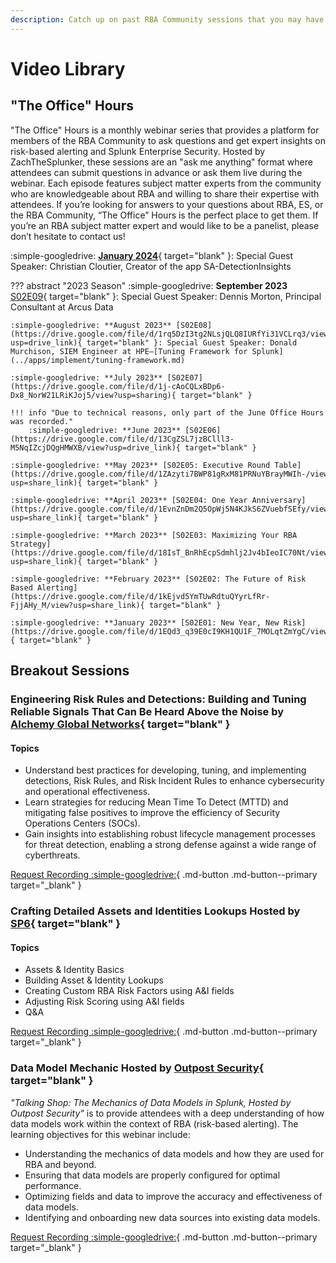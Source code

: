 ```yaml
---
description: Catch up on past RBA Community sessions that you may have missed!
---
```


# Video Library

## "The Office" Hours

"The Office" Hours is a monthly webinar series that provides a platform for members of the RBA Community to ask questions and get expert insights on risk-based alerting and Splunk Enterprise Security. Hosted by ZachTheSplunker, these sessions are an "ask me anything" format where attendees can submit questions in advance or ask them live during the webinar. Each episode features subject matter experts from the community who are knowledgeable about RBA and willing to share their expertise with attendees. If you’re looking for answers to your questions about RBA, ES, or the RBA Community, “The Office” Hours is the perfect place to get them. If you’re an RBA subject matter expert and would like to be a panelist, please don’t hesitate to contact us!

:simple-googledrive: [**January 2024**](https://drive.google.com/file/d/1A1pj6uRW7kmuyEuwhWGim5v3xmicX4We/view?usp=drive_link){ target="blank" }: Special Guest Speaker: Christian Cloutier, Creator of the app SA-DetectionInsights

??? abstract "2023 Season"
    :simple-googledrive: **September 2023** [S02E09](https://drive.google.com/file/d/1eFR_lB9-W7rXvc3tLcdYSX3zFahepdnF/view?usp=sharing){ target="blank" }: Special Guest Speaker: Dennis Morton, Principal Consultant at Arcus Data

    :simple-googledrive: **August 2023** [S02E08](https://drive.google.com/file/d/1rq5DzI3tg2NLsjQLQ8IURfYi31VCLrq3/view?usp=drive_link){ target="blank" }: Special Guest Speaker: Donald Murchison, SIEM Engineer at HPE—[Tuning Framework for Splunk](../apps/implement/tuning-framework.md)

    :simple-googledrive: **July 2023** [S02E07](https://drive.google.com/file/d/1j-cAoCQLxBDp6-Dx8_NorW21LRiKJoj5/view?usp=sharing){ target="blank" }

    !!! info "Due to technical reasons, only part of the June Office Hours was recorded."
        :simple-googledrive: **June 2023** [S02E06](https://drive.google.com/file/d/13CgZSL7jzBClll3-M5NqIZcjDQgHMWXB/view?usp=drive_link){ target="blank" }

    :simple-googledrive: **May 2023** [S02E05: Executive Round Table](https://drive.google.com/file/d/1ZAzyti7BWP81gRxM81PRNuYBrayMWIh-/view?usp=share_link){ target="blank" }

    :simple-googledrive: **April 2023** [S02E04: One Year Anniversary](https://drive.google.com/file/d/1EvnZnDm2Q5OpWj5N4KJkS6ZVuebfSEfy/view?usp=share_link){ target="blank" }

    :simple-googledrive: **March 2023** [S02E03: Maximizing Your RBA Strategy](https://drive.google.com/file/d/18IsT_BnRhEcpSdmhlj2Jv4bIeoIC70Nt/view?usp=share_link){ target="blank" }

    :simple-googledrive: **February 2023** [S02E02: The Future of Risk Based Alerting](https://drive.google.com/file/d/1kEjvd5YmTUwRdtuQYyrLfRr-FjjAHy_M/view?usp=share_link){ target="blank" }

    :simple-googledrive: **January 2023** [S02E01: New Year, New Risk](https://drive.google.com/file/d/1EQd3_q39E0cI9KH1QU1F_7MOLqtZmYgC/view){ target="blank" }

## Breakout Sessions

### Engineering Risk Rules and Detections: Building and Tuning Reliable Signals That Can Be Heard Above the Noise by [Alchemy Global Networks](https://www.alchemy-global.net/){ target="blank" }

#### Topics

- Understand best practices for developing, tuning, and implementing detections, Risk Rules, and Risk Incident Rules to enhance cybersecurity and operational effectiveness.
- Learn strategies for reducing Mean Time To Detect (MTTD) and mitigating false positives to improve the efficiency of Security Operations Centers (SOCs).
- Gain insights into establishing robust lifecycle management processes for threat detection, enabling a strong defense against a wide range of cyberthreats.

[Request Recording :simple-googledrive:](https://forms.gle/ayekn4fGtSUmoTxk9){ .md-button .md-button--primary target="_blank" }

### Crafting Detailed Assets and Identities Lookups Hosted by [SP6](https://www.sp6.io){ target="blank" }

#### Topics

- Assets & Identity Basics
- Building Asset & Identity Lookups
- Creating Custom RBA Risk Factors using A&I fields
- Adjusting Risk Scoring using A&I fields
- Q&A

[Request Recording :simple-googledrive:](https://forms.gle/ySCMRj3X6ZGXKkas9 "Crafting Detailed Assets and Identities Lookups Recording"){ .md-button .md-button--primary target="_blank" }


### Data Model Mechanic Hosted by [Outpost Security](https://outpost-security.com/){ target="blank" }

_"Talking Shop: The Mechanics of Data Models in Splunk, Hosted by Outpost Security"_ is to provide attendees with a deep understanding of how data models work within the context of RBA (risk-based alerting). The learning objectives for this webinar include:

- Understanding the mechanics of data models and how they are used for RBA and beyond.
- Ensuring that data models are properly configured for optimal performance.
- Optimizing fields and data to improve the accuracy and effectiveness of data models.
- Identifying and onboarding new data sources into existing data models.

[Request Recording :simple-googledrive:](https://docs.google.com/forms/d/e/1FAIpQLSf3iGzz_CDwRH7mDgG8nQec3bu620ocI2NA1XWbaAvdAG1LSw/viewform?usp=sf_link "Data Model Mechanic Recording"){ .md-button .md-button--primary target="_blank" }
 
